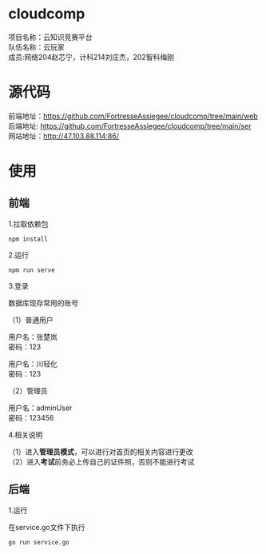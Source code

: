 # cloudcomp
项目名称：云知识竞赛平台<br>
队伍名称：云玩家<br>
成员:网络204赵芯宁，计科214刘庄杰，202智科梅刚

# 源代码
前端地址：https://github.com/FortresseAssiegee/cloudcomp/tree/main/web <br>
后端地址: https://github.com/FortresseAssiegee/cloudcomp/tree/main/ser <br>
网站地址：http://47.103.88.114:86/

# 使用
## 前端
1.拉取依赖包
```
npm install
```
2.运行
```
npm run serve
```
3.登录

数据库现存常用的账号

（1）普通用户

用户名：张楚岚<br>
密码：123<br>

用户名：川轻化<br>
密码：123<br>

（2）管理员

用户名：adminUser<br>
密码：123456<br>

4.相关说明

（1）进入**管理员模式**，可以进行对首页的相关内容进行更改<br>
（2）进入**考试**前务必上传自己的证件照，否则不能进行考试

## 后端
1.运行

在service.go文件下执行
```
go run service.go
```




